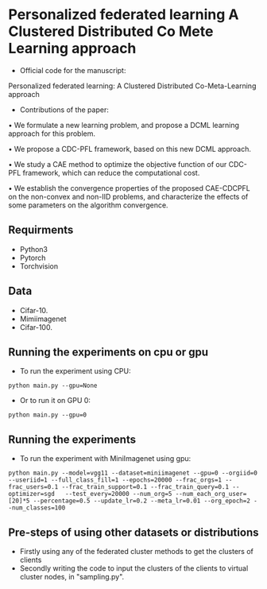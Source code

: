 # Personalized federated learning A Clustered Distributed Co Mete Learning approach
* Official code for the manuscript:

Personalized federated learning: A Clustered Distributed Co-Meta-Learning approach

* Contributions of the paper:

• We formulate a new learning problem, and propose a DCML learning approach for this problem.

• We propose a CDC-PFL framework, based on this new DCML approach.

• We study a CAE method to optimize the objective function of our CDC-PFL framework, which can reduce the computational cost.

• We establish the convergence properties of the proposed CAE-CDCPFL on the non-convex and non-IID problems, and characterize the effects of some parameters on the algorithm convergence.


## Requirments
* Python3
* Pytorch
* Torchvision

## Data
* Cifar-10.
* Mimiimagenet
* Cifar-100.

## Running the experiments on cpu or gpu
* To run the  experiment  using CPU:
```
python main.py --gpu=None 
```
* Or to run it on GPU 0:
```
python main.py --gpu=0
```

## Running the experiments

* To run the  experiment  with MiniImagenet using gpu:
```
python main.py --model=vgg11 --dataset=miniimagenet --gpu=0 --orgiid=0 --useriid=1 --full_class_fill=1 --epochs=20000 --frac_orgs=1 --frac_users=0.1 --frac_train_support=0.1 --frac_train_query=0.1 --optimizer=sgd   --test_every=20000 --num_org=5 --num_each_org_user=[20]*5 --percentage=0.5 --update_lr=0.2 --meta_lr=0.01 --org_epoch=2 --num_classes=100
```
## Pre-steps of using other datasets or distributions
* Firstly using any of the federated cluster methods to get the clusters of clients
* Secondly writing the code to input the clusters of the clients to virtual cluster nodes, in "sampling.py".    
